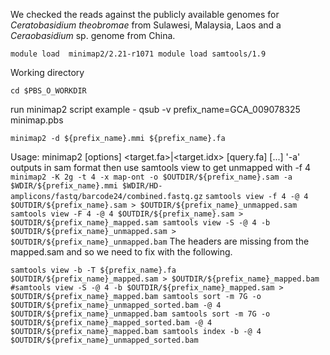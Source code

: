 We checked the reads against the publicly available genomes for _Ceratobasidium theobromae_ from Sulawesi, Malaysia, Laos and a _Ceraobasidium_ sp. genome from China.

``
module load  minimap2/2.21-r1071
module load samtools/1.9
``

Working directory

``
cd $PBS_O_WORKDIR
``

run minimap2 script example - qsub -v prefix_name=GCA_009078325 minimap.pbs 

``
minimap2 -d ${prefix_name}.mmi ${prefix_name}.fa
``

Usage: minimap2 [options] <target.fa>|<target.idx> [query.fa] [...] '-a' outputs in sam format then use samtools view to get unmapped with -f 4
``
minimap2 -K 2g -t 4 -x map-ont -o $OUTDIR/${prefix_name}.sam -a $WDIR/${prefix_name}.mmi $WDIR/HD-amplicons/fastq/barcode24/combined.fastq.gz
``
``
samtools view -f 4 -@ 4 $OUTDIR/${prefix_name}.sam > $OUTDIR/${prefix_name}_unmapped.sam
samtools view -F 4 -@ 4 $OUTDIR/${prefix_name}.sam > $OUTDIR/${prefix_name}_mapped.sam
samtools view -S -@ 4 -b $OUTDIR/${prefix_name}_unmapped.sam > $OUTDIR/${prefix_name}_unmapped.bam
``
The headers are missing from the mapped.sam and so we need to fix with the following.

``
samtools view -b -T ${prefix_name}.fa $OUTDIR/${prefix_name}_mapped.sam > $OUTDIR/${prefix_name}_mapped.bam
#samtools view -S -@ 4 -b $OUTDIR/${prefix_name}_mapped.sam > $OUTDIR/${prefix_name}_mapped.bam
samtools sort -m 7G -o $OUTDIR/${prefix_name}_unmapped_sorted.bam -@ 4 $OUTDIR/${prefix_name}_unmapped.bam
samtools sort -m 7G -o $OUTDIR/${prefix_name}_mapped_sorted.bam -@ 4 $OUTDIR/${prefix_name}_mapped.bam
samtools index -b -@ 4 $OUTDIR/${prefix_name}_unmapped_sorted.bam
``
